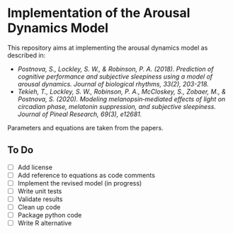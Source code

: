 # Implementation of the Arousal Dynamics Model

This repository aims at implementing the arousal dynamics model as described in:

- _Postnova, S., Lockley, S. W., & Robinson, P. A. (2018). Prediction of cognitive performance and subjective sleepiness using a model of arousal dynamics. Journal of biological rhythms, 33(2), 203-218._
- _Tekieh, T., Lockley, S. W., Robinson, P. A., McCloskey, S., Zobaer, M., & Postnova, S. (2020). Modeling melanopsin‐mediated effects of light on circadian phase, melatonin suppression, and subjective sleepiness. Journal of Pineal Research, 69(3), e12681._

Parameters and equations are taken from the papers.

## To Do

- [ ] Add license
- [ ] Add reference to equations as code comments
- [ ] Implement the revised model (in progress)
- [ ] Write unit tests
- [ ] Validate results
- [ ] Clean up code
- [ ] Package python code
- [ ] Write R alternative
